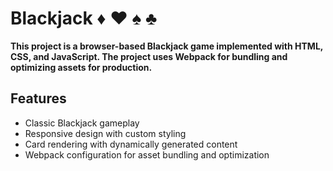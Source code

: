 # Blackjack &diams; &hearts; &spades; &clubs;

**This project is a browser-based Blackjack game implemented with HTML, CSS, and JavaScript. The project uses Webpack for bundling and optimizing assets for production.**

## Features

- Classic Blackjack gameplay
- Responsive design with custom styling
- Card rendering with dynamically generated content
- Webpack configuration for asset bundling and optimization